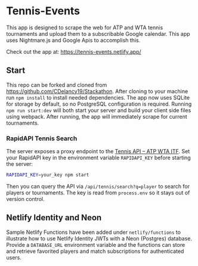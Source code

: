 # Tennis-Events

This app is designed to scrape the web for ATP and WTA tennis tournaments and upload them to a subscribable Google calendar. This app uses Nightmare.js and Google Apis to accomplish this.

Check out the app at: https://tennis-events.netlify.app/

## Start

This repo can be forked and cloned from https://github.com/CDelancy19/Stackathon.
After cloning to your machine run `npm install` to install needed dependencies.
The app now uses SQLite for storage by default, so no PostgreSQL configuration is required.
Running `npm run start:dev` will both start your server and build your client side files using webpack. After running, the app will immediately scrape for current tournaments.

### RapidAPI Tennis Search

The server exposes a proxy endpoint to the [Tennis API – ATP WTA ITF](https://rapidapi.com/). Set your RapidAPI key in the environment variable `RAPIDAPI_KEY` before starting the server:

```bash
RAPIDAPI_KEY=your_key npm start
```

Then you can query the API via `/api/tennis/search?q=player` to search for players or tournaments. The key is read from `process.env` so it stays out of version control.

## Netlify Identity and Neon

Sample Netlify Functions have been added under `netlify/functions` to illustrate how to use Netlify Identity JWTs with a Neon (Postgres) database. Provide a `DATABASE_URL` environment variable and the functions can store and retrieve favorited players and match subscriptions for authenticated users.
